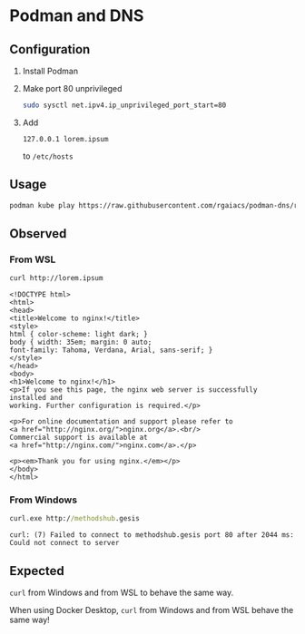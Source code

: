 # Podman and DNS

## Configuration

1.  Install Podman
2.  Make port 80 unprivileged

    ```bash
    sudo sysctl net.ipv4.ip_unprivileged_port_start=80
    ```
3.  Add

    ```
    127.0.0.1 lorem.ipsum
    ```
    
    to `/etc/hosts`

## Usage

```bash
podman kube play https://raw.githubusercontent.com/rgaiacs/podman-dns/refs/heads/main/play.yml
```

## Observed

### From WSL

```bash
curl http://lorem.ipsum
```

```
<!DOCTYPE html>
<html>
<head>
<title>Welcome to nginx!</title>
<style>
html { color-scheme: light dark; }
body { width: 35em; margin: 0 auto;
font-family: Tahoma, Verdana, Arial, sans-serif; }
</style>
</head>
<body>
<h1>Welcome to nginx!</h1>
<p>If you see this page, the nginx web server is successfully installed and
working. Further configuration is required.</p>

<p>For online documentation and support please refer to
<a href="http://nginx.org/">nginx.org</a>.<br/>
Commercial support is available at
<a href="http://nginx.com/">nginx.com</a>.</p>

<p><em>Thank you for using nginx.</em></p>
</body>
</html>
```

### From Windows

```cmd
curl.exe http://methodshub.gesis
```

```
curl: (7) Failed to connect to methodshub.gesis port 80 after 2044 ms: Could not connect to server
```

## Expected

`curl` from Windows and from WSL to behave the same way.

When using Docker Desktop, `curl` from Windows and from WSL behave the same way!
